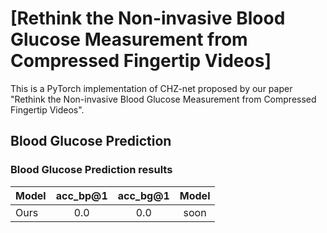 # [Rethink the Non-invasive Blood Glucose Measurement from Compressed Fingertip Videos]
This is a PyTorch implementation of CHZ-net proposed by our paper "Rethink the Non-invasive Blood Glucose Measurement from Compressed Fingertip Videos".

## Blood Glucose Prediction

### Blood Glucose Prediction results

| Model      |  acc_bp@1 | acc_bg@1| Model |
| :---       |     :---: |  :---:  |  :---:  |
| Ours  |   0.0 |  0.0  | soon |
